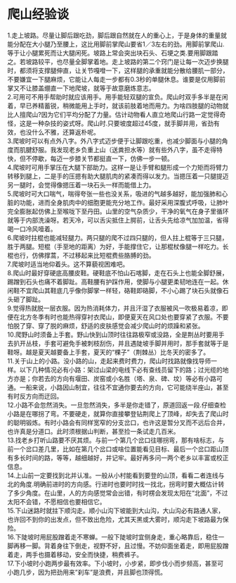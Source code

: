 # 爬山经验谈  
  
1.走上坡路。尽量让脚后跟吃劲，脚后跟自然就在人的重心上，于是身体的重量就能分配在大小腿乃至腰上，这比用脚前掌爬山要省1／3左右的劲。用脚前掌爬山.等于让小腿累死而让大腿闲死。坡路上常会突出块石头、石埂之类.要用脚跟踏之。若坡路较平，也尽量全脚掌着地。走上坡路的第二个窍门是让每一次迈步换腿时，都须将支撑腿伸直，让关节嘎噔一下，这样腿的承重就能分散给腰肌一部分，不要嫌宜一下腿麻烦，它能让人每走一步都有0.3秒的单腿休息。谁要是仅用脚前掌又不让膝盖绷直一下地爬坡，就等于故意磨炼意志。  
2.可用可不用手帮助时就应该用手。用手能轻双腿的宣负。爬山时双手多半是在闲着，早已养精蓄锐，稍微能用上手时，就该前肢着地而用力。为啥四肢腿的动物就比人擅爬山?因为它们平均分配了力量。估计动物看人直立地爬山行路一定觉得奇怪，这是一种杂技的姿式呀。爬山时.只要坡度超过45度，就手脚并用，省劲有效，也没什么不雅，还算返朴呢。  
3.爬坡时可以有点外八字。外八字式迈步便于让脚跟吃重，也减少脚面与小腿的角度而肌腱舒服。我发现老乡负重上山（送粪担水等）就有些外八字，虽不走得特快，但不停歇，每迈一步膝关节都挺直一下，仿佛一步一顿。  
4.爬坡时可用手掌压在大腿下部助力。这样一是让手臂和腿形成一个力矩而将臂力转移到腿上，二是手的压摁有助大腿肌肉的紧凑而得以发力。当摁压着一只腿提迈另一腿时，会觉得像摁压着一块石头一样而能借上力。  
5.爬坡时可大口喘气，喘得夸张一些也没关系，吸进的气越多越好，能加强肺和心脏的功能，进而全身肌肉中的细胞更能充分地工作。最好采用深腹式呼吸，让肺叶完全膨胀起仿佛上至喉咙下至丹田。山里的空气杂质少，干净的氧气在身子里循环就等于内部洗澡呀。若天冷，可以舌尖抵住上腭前，让舌头先给凉气加加温，省得喝一口冷风噎着。  
6.爬坡时拄棍也能减轻腿力。两只腿的爬不过四只腿的，但人拄上棍等于三只腿，胜于两腿。短棍（手至地的距离）为好，手能撑住它，让那棍杖像腿一样吃力。长棍也行，仿佛撑蒿，不过移起来比短棍费些胳膊的劲。  
7.爬坡时适当地仰着头。这不算藐视困难吧。  
8.爬山时最好穿硬底高腰皮鞋。硬鞋底不怕山石喀脚，走在石头上也能全脚舒展，踢蹭到石头也痛不着脚趾。高鞋腰有护踩作用，使脚与小腿更柔韧地连在一起。休闲鞋不宜爬山其鞋底几乎像你脚掌一样轻，硌鞋即硌脚，不小心踢了块石头就像石头砸了脚趾。  
9.觉得热就脱一层衣服。因为热消耗体力，并且汗湿了衣服被风一吹极易着凉，即便在北方冬季有时也能热得穿衬衣爬山，即便夏天在风口处也要穿紧了衣服。不要怕脱了穿、穿了脱的麻烦，舒适的皮肤感觉会减少爬山时的烦躁和紧张。  
10.爬野山时须备上手套。野山快到山顶时往往路极窄或没路，全是荆丛时要用手去扒开丛枝，手套可避免手被刺枝刮伤，并且遇陡坡手脚并用时，那手套就等于是鞋呀。越是夏天越要备上手套，夏天的“棵子”（荆棘丛）比冬天的密多了。  
11.关于山上的小路。没小路的山，走起来费时费力，爬山时找路就像找导师一样。以下几种情况必有小路：架过山梁的电线下必有查线员留下的路；过光缆的地方亦是；你若去的方向有堰田、炭窑或小名胜（塔、泉、碑、坟）等必有小路可通。一船来说，小路因山制宜，往往不宜通你要去的方向，它可能绕半座山，甚至有时反方向而迂回。  
12.小路不会忽然消失。一旦忽然消失，多半是你走错了，原道回返一段.仔细查检小路是在哪拐了弯。不要硬走，就算你直接攀登钻荆爬上了顶峰，却失去了爬山时的聪明锻炼。有时小路会有同样宽窄的分支岔口，也许这是暂分叉而不远后合并，也许真是分道口。此时须根据山判断，甚至捡一条试走几百米。  
13.找老乡打听山路要不厌其烦。与前一个第几个岔口往哪拐弯，那有啥标志，与前一个岔口差几里，比如在第几个岔口或啥位置能看见目标、最后一个岔口距山顶有多长时间的路，等等，越细越好，并记牢。最好再多问一两个老乡以丰富或校正信息。  
14.上山前一定要找到北并认准。一般从小村能看到要登的山顶，看看二者连线与北的角度.明确前进时的方向感。行进时也要时时找一找北，拐弯时要大概估计转了多少角度。在山里，人的方向感觉常会出错，有时楞会发现太阳在“北面”，不过太阳不会错，不愿相信也要相信它。  
15.下山迷路时就拄下顺沟走。顺小山沟下坡能到大山沟，大山沟必有路通人家，也许回不到你的出发点，但不致出危险，尤其天黑或大雾时，顺沟走下坡路最为保险。  
16.下陡坡时用屁股蹭着走不寒蝉。一般下陡坡时宜侧身走，重心略靠后，稳住一脚再移一脚。背着身往下倒走，视野不好，且过慢。不妨仰面坐着走，即用屁股蹭着走，两手也摄着移动，安全而快捷，稍费裤子。  
17.下小坡时小跑两步最有效率。下小坡时，小步紧，即步伐小而步频高，甚至可小跑几步，因为把劲用来”刹车”是浪费，并且脚也顶得慌。  
  
